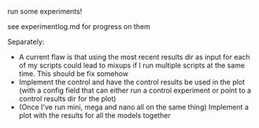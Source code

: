 run some experiments!

see experimentlog.md for progress on them


Separately:

- A current flaw is that using the most recent results dir as input for each of my scripts could lead to mixups if I run multiple scripts at the same time. This should be fix somehow
- Implement the control and have the control results be used in the plot (with a config field that can either run a control experiment or point to a control results dir for the plot)
- (Once I've run mini, mega and nano all on the same thing) Implement a plot with the results for all the models together